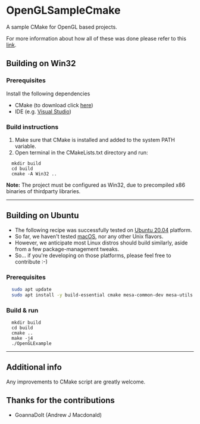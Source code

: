 # OpenGLSampleCmake

A sample CMake for OpenGL based projects.

For more information about how all of these was done please refer to this [link](https://tgalaj.github.io/2018-05-29-how-to-setup-opengl-project-with-cmake/).

## Building on Win32

### Prerequisites

Install the following dependencies

- CMake (to download click [here](https://cmake.org/download/))
- IDE (e.g. [Visual Studio](https://visualstudio.microsoft.com/vs/community/))

### Build instructions

1. Make sure that CMake is installed and added to the system PATH variable.
2. Open terminal in the CMakeLists.txt directory and run:

```
  mkdir build
  cd build
  cmake -A Win32 ..
```

**Note:** The project must be configured as Win32, due to precompiled x86 binaries of thirdparty libraries.

---

## Building on Ubuntu

* The following recipe was successfully tested on [Ubuntu 20.04](https://releases.ubuntu.com/20.04/) platform.
* So far, we haven't tested [macOS](https://en.wikipedia.org/wiki/MacOS), nor any other Unix flavors.
* However, we anticipate most Linux distros should build similarly, aside from a few package-management tweaks.
* So... if you're developing on those platforms, please feel free to contribute :-)

### Prerequisites

```bash
  sudo apt update
  sudo apt install -y build-essential cmake mesa-common-dev mesa-utils freeglut3-dev
```

### Build & run

```
  mkdir build
  cd build
  cmake ..
  make -j4
  ./OpenGLExample
```

---

## Additional info
 Any improvements to CMake script are greatly welcome.
 
## Thanks for the contributions
* GoannaDoIt (Andrew J Macdonald)
